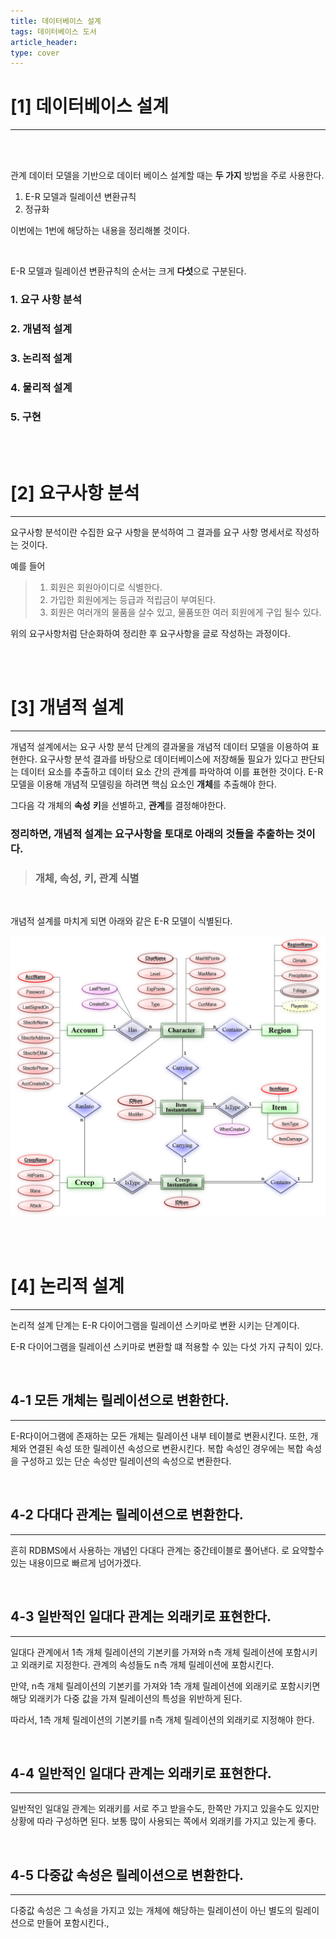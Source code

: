 ```yaml
---
title: 데이터베이스 설계
tags: 데이터베이스 도서
article_header:
type: cover
---
```

# [1] 데이터베이스 설계

---

<br><br>

관계 데이터 모델을 기반으로 데이터 베이스 설계할 때는 **두 가지** 방법을 주로 사용한다.

1. E-R 모델과 릴레이션 변환규칙
2. 정규화

이번에는 1번에 해당하는 내용을 정리해볼 것이다.

<br>

E-R 모델과 릴레이션 변환규칙의 순서는 크게 **다섯**으로 구분된다.

### 1. 요구 사항 분석
### 2. 개념적 설계
### 3. 논리적 설계
### 4. 물리적 설계
### 5. 구현

<br><br>

# [2] 요구사항 분석

---

요구사항 분석이란 수집한 요구 사항을 분석하여 그 결과를 요구 사항 명세서로 작성하는 것이다.

예를 들어

> 1. 회원은 회원아이디로 식별한다.
> 2. 가입한 회원에게는 등급과 적립금이 부여된다.
> 3. 회원은 여러개의 물품을 살수 있고, 물품또한 여러 회원에게 구입 될수 있다.

위의 요구사항처럼 단순화하여 정리한 후 요구사항을 글로 작성하는 과정이다.

<br><br>

# [3] 개념적 설계

---

개념적 설계에서는 요구 사항 분석 단계의 결과물을 개념적 데이터 모델을 이용하여 표현한다. 요구사항 분석 결과를 바탕으로 데이터베이스에 저장해둘 필요가 있다고
판단되는 데이터 요소를 추출하고 데이터 요소 간의 관계를 파악하여 이를 표현한 것이다.
E-R모델을 이용해 개념적 모델링을 하려면 핵심 요소인 **개체**를 추출해야 한다.

그다음 각 개체의 **속성** **키**을 선별하고, **관계**를 결정해야한다.

### 정리하면, 개념적 설계는 요구사항을 토대로 아래의 것들을 추출하는 것이다.

> ### 개체, 속성, 키, 관계 식별

<br>

개념적 설계를 마치게 되면 아래와 같은 E-R 모델이 식별된다.

<img class="image image--lg" src="https://raw.githubusercontent.com/jickDo/picture/master/Book/DB/e-r-model.png"/>

<br><br>

# [4] 논리적 설계

---

논리적 설계 단계는 E-R 다이어그램을 릴레이션 스키마로 변환 시키는 단계이다.

E-R 다이어그램을 릴레이션 스키마로 변환할 떄 적용할 수 있는 다섯 가지 규칙이 있다.

<br>

## 4-1 모든 개체는 릴레이션으로 변환한다.

---

E-R다이어그램에 존재하는 모든 개체는 릴레이션 내부 테이블로 변환시킨다. 또한, 개체와 연결된 속성 또한 릴레이션 속성으로 변환시킨다.
복합 속성인 경우에는 복합 속성을 구성하고 있는 단순 속성만 릴레이션의 속성으로 변환한다.


<br>

## 4-2 다대다 관계는 릴레이션으로 변환한다.

---

흔히 RDBMS에서 사용하는 개념인 다대다 관계는 중간테이블로 풀어낸다. 로 요약할수 있는 내용이므로 빠르게 넘어가겠다.

<br>

## 4-3 일반적인 일대다 관계는 외래키로 표현한다.

---

일대다 관계에서 1측 개체 릴레이션의 기본키를 가져와 n측 개체 릴레이션에 포함시키고 외래키로 지정한다. 관계의 속성들도 n측 개체 릴레이션에 포함시킨다.

만약, n측 개체 릴레이션의 기본키를 가져와 1측 개체 릴레이션에 외래키로 포함시키면 해당 외래키가 다중 값을 가져 릴레이션의 특성을 위반하게 된다.

따라서, 1측 개체 릴레이션의 기본키를 n측 개체 릴레이션의 외래키로 지정해야 한다.

<br>

## 4-4 일반적인 일대다 관계는 외래키로 표현한다.

---

일반적인 일대일 관계는 외래키를 서로 주고 받을수도, 한쪽만 가지고 있을수도 있지만 상황에 따라 구성하면 된다.
보통 많이 사용되는 쪽에서 외래키를 가지고 있는게 좋다.

<br>

## 4-5 다중값 속성은 릴레이션으로 변환한다.

---

다중값 속성은 그 속성을 가지고 있는 개체에 해당하는 릴레이션이 아닌 별도의 릴레이션으로 만들어 포함시킨다.,


































































